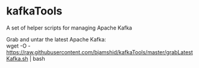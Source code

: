 # kafkaTools
A set of helper scripts for managing Apache Kafka

Grab and untar the latest Apache Kafka:  
  wget -O - https://raw.githubusercontent.com/bjamshid/kafkaTools/master/grabLatestKafka.sh | bash
